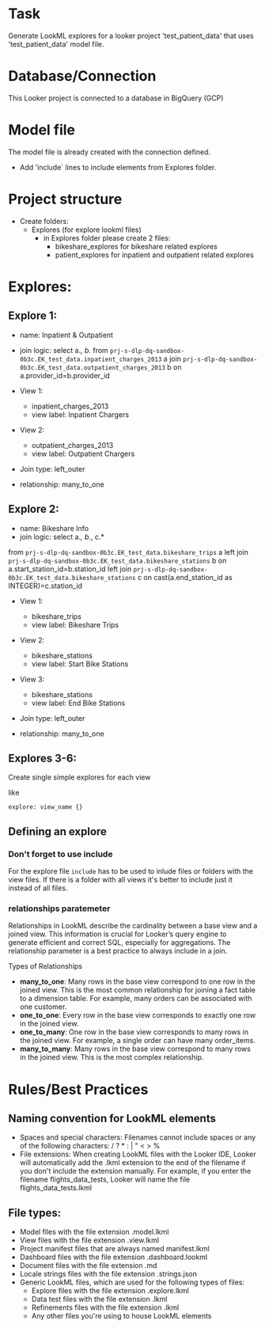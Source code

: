 # Task

Generate LookML explores for a looker project 'test_patient_data' that uses 'test_patient_data' model file.

# Database/Connection

This Looker project is connected to a database in BigQuery (GCP)

# Model file
The model file is already created with the connection defined.

* Add 'include` lines to include elements from Explores folder.

# Project structure

* Create folders:
   * Explores (for explore lookml files)
        * in Explores folder please create 2 files:
            * bikeshare_explores for bikeshare related explores
            * patient_explores for inpatient and outpatient related explores

# Explores:
## Explore 1:
* name: Inpatient & Outpatient
* join logic:
   select
   a.*,
   b.*
   from `prj-s-dlp-dq-sandbox-0b3c.EK_test_data.inpatient_charges_2013` a
   join `prj-s-dlp-dq-sandbox-0b3c.EK_test_data.outpatient_charges_2013` b
   on a.provider_id=b.provider_id
* View 1:
   * inpatient_charges_2013
   * view label: Inpatient Chargers
* View 2:
   * outpatient_charges_2013
   * view label: Outpatient Chargers


* Join type: left_outer
* relationship: many_to_one


## Explore 2:
* name: Bikeshare Info
* join logic:
select
a.*,
b.*,
c.*


from `prj-s-dlp-dq-sandbox-0b3c.EK_test_data.bikeshare_trips` a
left join `prj-s-dlp-dq-sandbox-0b3c.EK_test_data.bikeshare_stations` b on a.start_station_id=b.station_id
left join `prj-s-dlp-dq-sandbox-0b3c.EK_test_data.bikeshare_stations` c on cast(a.end_station_id as INTEGER)=c.station_id
* View 1:
   * bikeshare_trips
   * view label: Bikeshare Trips
* View 2:
   * bikeshare_stations
   * view label: Start Bike Stations
* View 3:
   * bikeshare_stations
   * view label: End Bike Stations


* Join type: left_outer
* relationship: many_to_one

## Explores 3-6:

Create single simple explores for each view

like
```
explore: view_name {}
```

## Defining an explore

### Don't forget to use include
For the explore file `include` has to be used to inlude files or folders with the view files.
If there is a folder with all views it's better to include just it instead of all files.

### relationships paratemeter
Relationships in LookML describe the cardinality between a base view and a joined view. This information is crucial for Looker’s query engine to generate efficient and correct SQL, especially for aggregations. The relationship parameter is a best practice to always include in a join.

Types of Relationships
* **many_to_one**: Many rows in the base view correspond to one row in the joined view. This is the most common relationship for joining a fact table to a dimension table. For example, many orders can be associated with one customer.
* **one_to_one**: Every row in the base view corresponds to exactly one row in the joined view.
* **one_to_many**: One row in the base view corresponds to many rows in the joined view. For example, a single order can have many order_items.
* **many_to_many**: Many rows in the base view correspond to many rows in the joined view. This is the most complex relationship.

# Rules/Best Practices

## Naming convention for LookML elements

* Spaces and special characters: Filenames cannot include spaces or any of the following characters: / ? * : | " < > %
* File extensions: When creating LookML files with the Looker IDE, Looker will automatically add the .lkml extension to the end of the filename if you don't include the extension manually. For example, if you enter the filename flights_data_tests, Looker will name the file flights_data_tests.lkml

## File types:

* Model files with the file extension .model.lkml
* View files with the file extension .view.lkml
* Project manifest files that are always named manifest.lkml
* Dashboard files with the file extension .dashboard.lookml
* Document files with the file extension .md
* Locale strings files with the file extension .strings.json
* Generic LookML files, which are used for the following types of files:
   * Explore files with the file extension .explore.lkml
   * Data test files with the file extension .lkml
   * Refinements files with the file extension .lkml
   * Any other files you're using to house LookML elements
